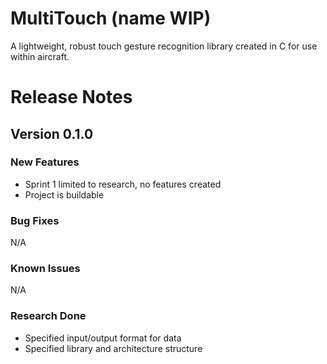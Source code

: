 # MultiTouch (name WIP)
A lightweight, robust touch gesture recognition library created in C for use within aircraft.

# Release Notes
## Version 0.1.0
### New Features
* Sprint 1 limited to research, no features created
* Project is buildable
### Bug Fixes
N/A
### Known Issues
N/A

### Research Done
* Specified input/output format for data
* Specified library and architecture structure
